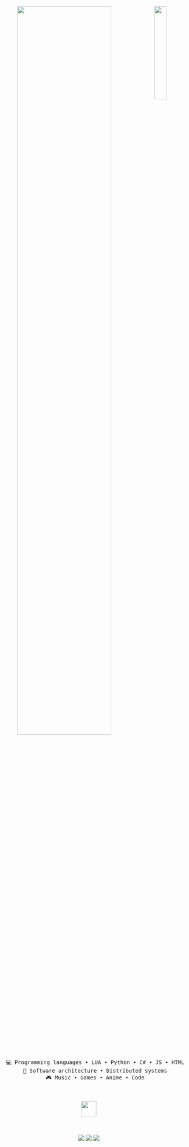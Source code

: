 <div align="center">
<img src="https://media.discordapp.net/attachments/1123200947074637874/1212050595406422037/279670412-5e0ce0fb-c544-4f8c-a307-5849165746d0.png?ex=65f06d14&is=65ddf814&hm=6e41f3536a1f042aae3ba85436c16d4623e72becc20c3392d8a6e769ff78e0b2&=&format=webp&quality=lossless&width=197&height=350" width="25%" align="right"/>
<img src="https://readme-typing-svg.demolab.com?font=Inconsolata&weight=500&size=50&duration=4000&pause=300&color=A7A459&center=true&vCenter=true&multiline=true&repeat=false&random=false&width=1300&height=140&lines=Hello+hello;I'm+AnSit%2C+a+Developer+and+me+very+Handsome+%E2%9C%A9" width="70%" />
<br><br>
<pre>
    💻 Programming languages • LUA • Python • C# • JS • HTML
    📖 Software architecture • Distributed systems
    🎮 Music • Games • Anime • Code
</pre>
<br><br>
<img src="https://raw.githubusercontent.com/Pet-Simulator-99/PHub/main/assets/kyubey.gif" height="40" />
<br><br><br>
    
[![](https://media.discordapp.net/attachments/1123200947074637874/1212042170089865256/1024px-Facebook_Logo_28201929.png?ex=65f0653c&is=65ddf03c&hm=bb63a346d06b968d2ee83add8f294a846323e3328ddce77d0ce72e7c9e96a1fa&=&format=webp&quality=lossless&width=40&height=40)](http://facebook.com/AnSit.Developers)
[![](https://media.discordapp.net/attachments/1123200947074637874/1212044714770038794/discord-v2.png?ex=65f0679a&is=65ddf29a&hm=af924614657f723eef9c34cbdd654002c649397fbec60ca3bf065ab69449e031&=&format=webp&quality=lossless&width=40&height=40)](https://discord.com/users/940862803802210334)
[![](https://media.discordapp.net/attachments/1123200947074637874/1212046026366779392/ty28DHx7IiZAwbeMh0ezGTxSzOPLn7zIW330PT7dAQmYQTP2efcVSWozQHAAAAAElFTkSuQmCC.png?ex=65f068d3&is=65ddf3d3&hm=ea7f1f685fce8904a380086fdb09d44dafe1a7f256ff8860261642cd7fb48a4b&=&format=webp&quality=lossless&width=40&height=40)](https://discord.com/invite/W-azure)
